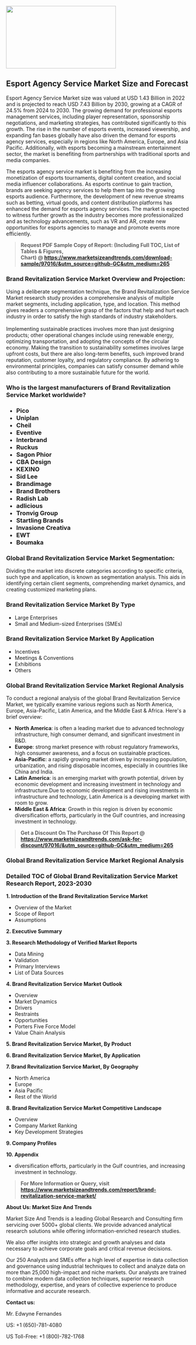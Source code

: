 <p><img class="alignnone size-medium wp-image-20088" src="https://ffe5etoiles.com/wp-content/uploads/2024/12/MST1-300x171.png" alt="" width="300" height="171" /></p><h2>Esport Agency Service Market Size and Forecast</h2><p>Esport Agency Service Market size was valued at USD 1.43 Billion in 2022 and is projected to reach USD 7.43 Billion by 2030, growing at a CAGR of 24.5% from 2024 to 2030. The growing demand for professional esports management services, including player representation, sponsorship negotiations, and marketing strategies, has contributed significantly to this growth. The rise in the number of esports events, increased viewership, and expanding fan bases globally have also driven the demand for esports agency services, especially in regions like North America, Europe, and Asia Pacific. Additionally, with esports becoming a mainstream entertainment sector, the market is benefiting from partnerships with traditional sports and media companies.</p><p>The esports agency service market is benefiting from the increasing monetization of esports tournaments, digital content creation, and social media influencer collaborations. As esports continue to gain traction, brands are seeking agency services to help them tap into the growing esports audience. Furthermore, the development of new revenue streams such as betting, virtual goods, and content distribution platforms has enhanced the demand for esports agency services. The market is expected to witness further growth as the industry becomes more professionalized and as technology advancements, such as VR and AR, create new opportunities for esports agencies to manage and promote events more efficiently.</p></p><blockquote id="" class=""><strong>Request PDF Sample Copy of Report: (Including Full TOC, List of Tables &amp; Figures, Chart)&nbsp;@&nbsp;<strong><a href="https://www.marketsizeandtrends.com/download-sample/97016/&utm_source=github-GC&utm_medium=265" target="_blank">https://www.marketsizeandtrends.com/download-sample/97016/&utm_source=github-GC&utm_medium=265</a></strong></strong></blockquote><h3 id="" class="">Brand Revitalization Service Market&nbsp;Overview and Projection:</h3><p id="" class="">Using a deliberate segmentation technique, the Brand Revitalization Service Market research study provides a comprehensive analysis of multiple market segments, including application, type, and location. This method gives readers a comprehensive grasp of the factors that help and hurt each industry in order to satisfy the high standards of industry stakeholders. <br /> <br />Implementing sustainable practices involves more than just designing products; other operational changes include using renewable energy, optimizing transportation, and adopting the concepts of the circular economy. Making the transition to sustainability sometimes involves large upfront costs, but there are also long-term benefits, such improved brand reputation, customer loyalty, and regulatory compliance. By adhering to environmental principles, companies can satisfy consumer demand while also contributing to a more sustainable future for the world.</p><h3 id="" class="">Who is the largest manufacturers of&nbsp;Brand Revitalization Service Market worldwide?</h3><h3 class=""><p><ul><li>Pico </li><li> Uniplan </li><li> Cheil </li><li> Eventive </li><li> Interbrand </li><li> Ruckus </li><li> Sagon Phior </li><li> CBA Design </li><li> KEXINO </li><li> Sid Lee </li><li> Brandimage </li><li> Brand Brothers </li><li> Radish Lab </li><li> adlicious </li><li> Tronvig Group </li><li> Startling Brands </li><li> Invasione Creativa </li><li> EWT </li><li> Boumaka</li></ul></p></h3><h3 id="" class="">Global&nbsp;Brand Revitalization Service Market Segmentation:</h3><p id="" class="">Dividing the market into discrete categories according to specific criteria, such type and application, is known as segmentation analysis. This aids in identifying certain client segments, comprehending market dynamics, and creating customized marketing plans.</p><h3 id="" class="">Brand Revitalization Service Market&nbsp;By Type</h3><p><p><ul><li>Large Enterprises </li><li> Small and Medium-sized Enterprises (SMEs)</p></li></ul></p></p><h3 id="" class="">Brand Revitalization Service Market&nbsp;By Application</h3><p class=""><p><ul><li>Incentives </li><li> Meetings & Conventions </li><li> Exhibitions </li><li> Others</li></ul></p></p><h3 id="" class="">Global Brand Revitalization Service Market Regional Analysis</h3><p id="" class="">To conduct a regional analysis of the global Brand Revitalization Service Market, we typically examine various regions such as North America, Europe, Asia-Pacific, Latin America, and the Middle East &amp; Africa. Here's a brief overview:</p><ul><li><strong>North America</strong>: is often a leading market due to advanced technology infrastructure, high consumer demand, and significant investment in R&amp;D.</li><li><strong>Europe</strong>: strong market presence with robust regulatory frameworks, high consumer awareness, and a focus on sustainable practices.</li><li><strong>Asia-Pacific</strong>: a rapidly growing market driven by increasing population, urbanization, and rising disposable incomes, especially in countries like China and India.</li><li><strong>Latin America</strong>: is an emerging market with growth potential, driven by economic development and increasing investment in technology and infrastructure.Due to economic development and rising investments in infrastructure and technology, Latin America is a developing market with room to grow.</li><li><strong>Middle East &amp; Africa</strong>: Growth in this region is driven by economic diversification efforts, particularly in the Gulf countries, and increasing investment in technology.</li></ul><blockquote id="" class=""><strong>Get a Discount On The Purchase Of This Report @ <strong><a href="https://www.marketsizeandtrends.com/ask-for-discount/97016/&utm_source=github-GC&utm_medium=265" target="_blank">https://www.marketsizeandtrends.com/ask-for-discount/97016/&utm_source=github-GC&utm_medium=265</a></strong></strong></blockquote><h3 id="" class="">Global Brand Revitalization Service Market Regional Analysis</h3><h3 id="" class="">Detailed TOC of Global Brand Revitalization Service Market Research Report, 2023-2030</h3><p id="" class=""><strong>1. Introduction of the Brand Revitalization Service Market</strong></p><ul><li>Overview of the Market</li><li>Scope of Report</li><li>Assumptions</li></ul><p id="" class=""><strong>2. Executive Summary</strong></p><p id="" class=""><strong>3. Research Methodology of Verified Market Reports</strong></p><ul><li>Data Mining</li><li>Validation</li><li>Primary Interviews</li><li>List of Data Sources</li></ul><p id="" class=""><strong>4. Brand Revitalization Service Market Outlook</strong></p><ul><li>Overview</li><li>Market Dynamics</li><li>Drivers</li><li>Restraints</li><li>Opportunities</li><li>Porters Five Force Model</li><li>Value Chain Analysis</li></ul><p id="" class=""><strong>5. Brand Revitalization Service Market, By Product</strong></p><p id="" class=""><strong>6. Brand Revitalization Service Market, By Application</strong></p><p id="" class=""><strong>7. Brand Revitalization Service Market, By Geography</strong></p><ul><li>North America</li><li>Europe</li><li>Asia Pacific</li><li>Rest of the World</li></ul><p id="" class=""><strong>8. Brand Revitalization Service Market Competitive Landscape</strong></p><ul><li>Overview</li><li>Company Market Ranking</li><li>Key Development Strategies</li></ul><p id="" class=""><strong>9. Company Profiles</strong></p><p id="" class=""><strong>10. Appendix</strong></p><ul><li>diversification efforts, particularly in the Gulf countries, and increasing investment in technology.</li></ul><blockquote id="" class=""><strong>For More Information or Query, visit <strong><strong><a href="https://www.marketsizeandtrends.com/report/brand-revitalization-service-market/" target="_blank">https://www.marketsizeandtrends.com/report/brand-revitalization-service-market/</a></strong></strong></strong></blockquote><p id="" class=""><strong>About Us: Market Size And Trends</strong></p><p id="" class="">Market Size And Trends is a leading Global Research and Consulting firm servicing over 5000+ global clients. We provide advanced analytical research solutions while offering information-enriched research studies.</p><p id="" class="">We also offer insights into strategic and growth analyses and data necessary to achieve corporate goals and critical revenue decisions.</p><p id="" class="">Our 250 Analysts and SMEs offer a high level of expertise in data collection and governance using industrial techniques to collect and analyze data on more than 25,000 high-impact and niche markets. Our analysts are trained to combine modern data collection techniques, superior research methodology, expertise, and years of collective experience to produce informative and accurate research.</p><p id="" class=""><strong>Contact us:</strong></p><p id="" class="">Mr. Edwyne Fernandes</p><p id="" class="">US: +1 (650)-781-4080</p><p id="" class="">US Toll-Free: +1 (800)-782-1768</p>
